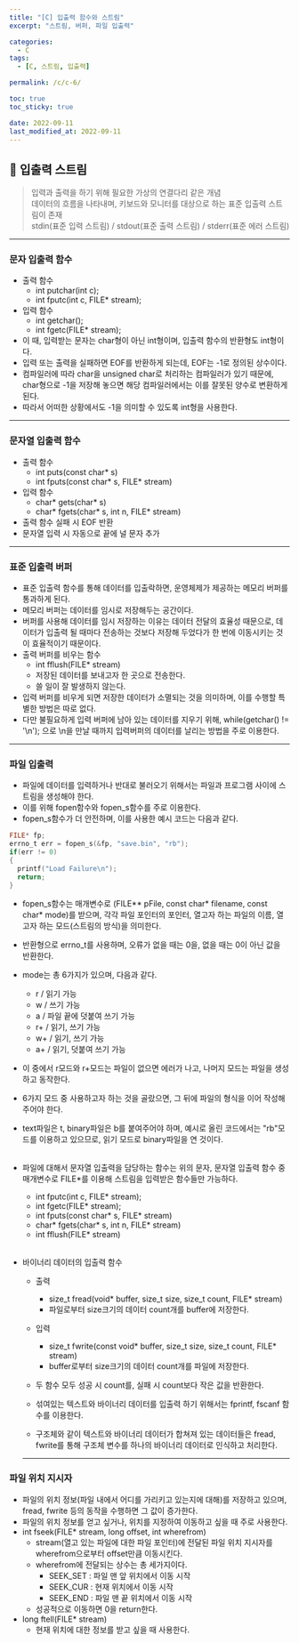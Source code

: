 ```yaml
---
title: "[C] 입출력 함수와 스트림"
excerpt: "스트림, 버퍼, 파일 입출력"

categories:
  - C
tags:
  - [C, 스트림, 입출력]

permalink: /c/c-6/

toc: true
toc_sticky: true

date: 2022-09-11
last_modified_at: 2022-09-11
---
```


## 🦥 입출력 스트림
> 입력과 출력을 하기 위해 필요한 가상의 연결다리 같은 개념<br/>
> 데이터의 흐름을 나타내며, 키보드와 모니터를 대상으로 하는 표준 입출력 스트림이 존재<br/>
> stdin(표준 입력 스트림) / stdout(표준 출력 스트림) / stderr(표준 에러 스트림)

---

### 문자 입출력 함수
- 출력 함수
  - int putchar(int c);
  - int fputc(int c, FILE* stream);
- 입력 함수
  - int getchar();
  - int fgetc(FILE* stream);
- 이 때, 입력받는 문자는 char형이 아닌 int형이며, 입출력 함수의 반환형도 int형이다.
- 입력 또는 출력을 실패하면 EOF를 반환하게 되는데, EOF는 -1로 정의된 상수이다.
- 컴파일러에 따라 char을 unsigned char로 처리하는 컴파일러가 있기 때문에, char형으로 -1을 저장해 놓으면 해당 컴파일러에서는 이를 잘못된 양수로 변환하게 된다.
- 따라서 어떠한 상황에서도 -1을 의미할 수 있도록 int형을 사용한다.

--- 

### 문자열 입출력 함수
- 출력 함수
  - int puts(const char* s)
  - int fputs(const char* s, FILE* stream)
- 입력 함수
  - char* gets(char* s)
  - char* fgets(char* s, int n, FILE* stream)
- 출력 함수 실패 시 EOF 반환
- 문자열 입력 시 자동으로 끝에 널 문자 추가

---

### 표준 입출력 버퍼
- 표준 입출력 함수를 통해 데이터를 입출락하면, 운영체제가 제공하는 메모리 버퍼를 통과하게 된다.
- 메모리 버퍼는 데이터를 임시로 저장해두는 공간이다.
- 버퍼를 사용해 데이터를 임시 저장하는 이유는 데이터 전달의 효율성 때문으로, 데이터가 입출력 될 때마다 전송하는 것보다 저장해 두었다가 한 번에 이동시키는 것이 효율적이기 때문이다.
- 출력 버퍼를 비우는 함수
  - int fflush(FILE* stream)
  - 저장된 데이터를 보내고자 한 곳으로 전송한다.
  - 쓸 일이 잘 발생하지 않는다.
- 입력 버퍼를 비우게 되면 저장한 데이터가 소멸되는 것을 의미하며, 이를 수행할 특별한 방법은 따로 없다.
- 다만 불필요하게 입력 버퍼에 남아 있는 데이터를 지우기 위해, while(getchar() != '\n'); 으로 \n을 만날 때까지 입력버퍼의 데이터를 날리는 방법을 주로 이용한다.

---

### 파일 입출력
- 파일에 데이터를 입력하거나 반대로 불러오기 위해서는 파일과 프로그램 사이에 스트림을 생성해야 한다.
- 이를 위해 fopen함수와 fopen_s함수를 주로 이용한다.
- fopen_s함수가 더 안전하며, 이를 사용한 예시 코드는 다음과 같다.

``` c
FILE* fp;
errno_t err = fopen_s(&fp, "save.bin", "rb");
if(err != 0)
{
  printf("Load Failure\n");
  return;
}
```

- fopen_s함수는 매개변수로 (FILE** pFile, const char* filename, const char* mode)를 받으며, 각각 파일 포인터의 포인터, 열고자 하는 파일의 이름, 열고자 하는 모드(스트림의 방식)을 의미한다.
- 반환형으로 errno_t를 사용하며, 오류가 없을 때는 0을, 없을 때는 0이 아닌 값을 반환한다.
- mode는 총 6가지가 있으며, 다음과 같다.
  - r / 읽기 가능
  - w / 쓰기 가능
  - a / 파일 끝에 덧붙여 쓰기 가능
  - r+ / 읽기, 쓰기 가능
  - w+ / 읽기, 쓰기 가능
  - a+ / 읽기, 덧붙여 쓰기 가능
- 이 중에서 r모드와 r+모드는 파일이 없으면 에러가 나고, 나머지 모드는 파일을 생성하고 동작한다.
- 6가지 모드 중 사용하고자 하는 것을 골랐으면, 그 뒤에 파일의 형식을 이어 작성해주어야 한다.
- text파일은 t, binary파일은 b를 붙여주어야 하며, 예시로 올린 코드에서는 "rb"모드를 이용하고 있으므로, 읽기 모드로 binary파일을 연 것이다.
<br/><br/>

- 파일에 대해서 문자열 입출력을 담당하는 함수는 위의 문자, 문자열 입출력 함수 중 매개변수로 FILE*를 이용해 스트림을 입력받은 함수들만 가능하다.
  - int fputc(int c, FILE* stream);
  - int fgetc(FILE* stream);
  - int fputs(const char* s, FILE* stream)
  - char* fgets(char* s, int n, FILE* stream)
  - int fflush(FILE* stream)
<br/><br/>

- 바이너리 데이터의 입출력 함수
  - 출력
    - size_t fread(void* buffer, size_t size, size_t count, FILE* stream)
    - 파일로부터 size크기의 데이터 count개를 buffer에 저장한다.
  - 입력
    - size_t fwrite(const void* buffer, size_t size, size_t count, FILE* stream)
    - buffer로부터 size크기의 데이터 count개를 파일에 저장한다.
  - 두 함수 모두 성공 시 count를, 실패 시 count보다 작은 값을 반환한다.  

  - 섞여있는 텍스트와 바이너리 데이터를 입출력 하기 위해서는 fprintf, fscanf 함수를 이용한다.
  - 구조체와 같이 텍스트와 바이너리 데이터가 합쳐져 있는 데이터들은 fread, fwrite를 통해 구조체 변수를 하나의 바이너리 데이터로 인식하고 처리한다.

  ---

### 파일 위치 지시자
- 파일의 위치 정보(파일 내에서 어디를 가리키고 있는지에 대해)를 저장하고 있으며, fread, fwrite 등의 동작을 수행하면 그 값이 증가한다.
- 파일의 위치 정보를 얻고 싶거나, 위치를 지정하여 이동하고 싶을 때 주로 사용한다.
- int fseek(FILE* stream, long offset, int wherefrom)
  - stream(열고 있는 파일에 대한 파일 포인터)에 전달된 파일 위치 지시자를 wherefrom으로부터 offset만큼 이동시킨다.
  - wherefrom에 전달되는 상수는 총 세가지이다.
    - SEEK_SET : 파일 맨 앞 위치에서 이동 시작
    - SEEK_CUR : 현재 위치에서 이동 시작
    - SEEK_END : 파일 맨 끝 위치에서 이동 시작
  - 성공적으로 이동하면 0을 return한다.
- long ftell(FILE* stream)
  - 현재 위치에 대한 정보를 받고 싶을 때 사용한다.  
